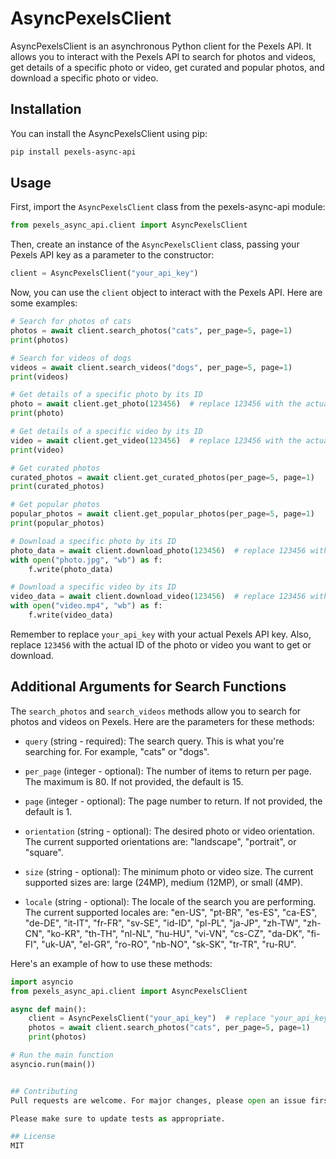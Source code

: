 # AsyncPexelsClient

AsyncPexelsClient is an asynchronous Python client for the Pexels API. It allows you to interact with the Pexels API to search for photos and videos, get details of a specific photo or video, get curated and popular photos, and download a specific photo or video.

## Installation

You can install the AsyncPexelsClient using pip:

```bash
pip install pexels-async-api
```

## Usage
First, import the `AsyncPexelsClient` class from the pexels-async-api module:

```python
from pexels_async_api.client import AsyncPexelsClient
```

Then, create an instance of the `AsyncPexelsClient` class, passing your Pexels API key as a parameter to the constructor:

```python
client = AsyncPexelsClient("your_api_key")
```

Now, you can use the `client` object to interact with the Pexels API. Here are some examples:

```python
# Search for photos of cats
photos = await client.search_photos("cats", per_page=5, page=1)
print(photos)

# Search for videos of dogs
videos = await client.search_videos("dogs", per_page=5, page=1)
print(videos)

# Get details of a specific photo by its ID
photo = await client.get_photo(123456)  # replace 123456 with the actual photo ID
print(photo)

# Get details of a specific video by its ID
video = await client.get_video(123456)  # replace 123456 with the actual video ID
print(video)

# Get curated photos
curated_photos = await client.get_curated_photos(per_page=5, page=1)
print(curated_photos)

# Get popular photos
popular_photos = await client.get_popular_photos(per_page=5, page=1)
print(popular_photos)

# Download a specific photo by its ID
photo_data = await client.download_photo(123456)  # replace 123456 with the actual photo ID
with open("photo.jpg", "wb") as f:
    f.write(photo_data)

# Download a specific video by its ID
video_data = await client.download_video(123456)  # replace 123456 with the actual video ID
with open("video.mp4", "wb") as f:
    f.write(video_data)
```

Remember to replace `your_api_key` with your actual Pexels API key. Also, replace `123456` with the actual ID of the photo or video you want to get or download.

## Additional Arguments for Search Functions
The `search_photos` and `search_videos` methods allow you to search for photos and videos on Pexels. Here are the parameters for these methods:

- `query` (string - required): The search query. This is what you're searching for. For example, "cats" or "dogs".

- `per_page` (integer - optional): The number of items to return per page. The maximum is 80. If not provided, the default is 15.

- `page` (integer - optional): The page number to return. If not provided, the default is 1.

- `orientation` (string - optional): The desired photo or video orientation. The current supported orientations are: "landscape", "portrait", or "square".

- `size` (string - optional): The minimum photo or video size. The current supported sizes are: large (24MP), medium (12MP), or small (4MP).

- `locale` (string - optional): The locale of the search you are performing. The current supported locales are: "en-US", "pt-BR", "es-ES", "ca-ES", "de-DE", "it-IT", "fr-FR", "sv-SE", "id-ID", "pl-PL", "ja-JP", "zh-TW", "zh-CN", "ko-KR", "th-TH", "nl-NL", "hu-HU", "vi-VN", "cs-CZ", "da-DK", "fi-FI", "uk-UA", "el-GR", "ro-RO", "nb-NO", "sk-SK", "tr-TR", "ru-RU".

Here's an example of how to use these methods:

```python
import asyncio
from pexels_async_api.client import AsyncPexelsClient

async def main():
    client = AsyncPexelsClient("your_api_key")  # replace "your_api_key" with your actual Pexels API key
    photos = await client.search_photos("cats", per_page=5, page=1)
    print(photos)

# Run the main function
asyncio.run(main())


## Contributing
Pull requests are welcome. For major changes, please open an issue first to discuss what you would like to change.

Please make sure to update tests as appropriate.

## License
MIT
